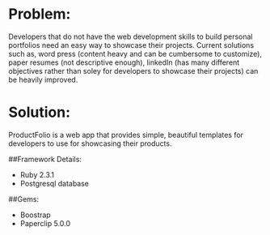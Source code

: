 # Problem:
Developers that do not have the web development skills to build personal portfolios need an easy way to showcase their projects. Current solutions such as, word press (content heavy and can be cumbersome to customize), paper resumes (not descriptive enough), linkedIn (has many different objectives rather than soley for developers to showcase their projects) can be heavily improved.

# Solution:
ProductFolio is a web app that provides simple, beautiful templates for developers to use for showcasing their products. 


##Framework Details:
* Ruby 2.3.1
* Postgresql database

##Gems:
* Boostrap
* Paperclip 5.0.0
